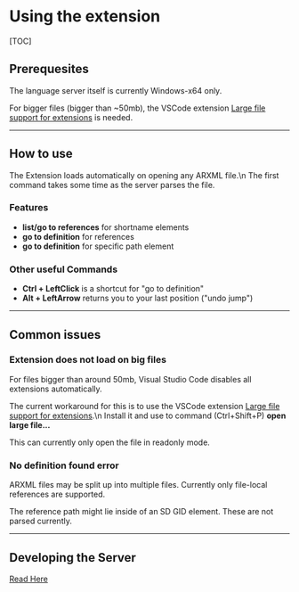 # Using the extension #
[TOC]

## Prerequesites ##

The language server itself is currently Windows-x64 only. 

For bigger files (bigger than ~50mb), the VSCode extension [Large file support for extensions](https://marketplace.visualstudio.com/items?itemName=mbehr1.vsc-lfs) is needed.

-----------------------

## How to use ##

The Extension loads automatically on opening any ARXML file.\n
The first command takes some time as the server parses the file.

### Features ###

- **list/go to references** for shortname elements
- **go to definition** for references
- **go to definition** for specific path element

### Other useful Commands ###

- **Ctrl + LeftClick** is a shortcut for "go to definition"
- **Alt + LeftArrow** returns you to your last position ("undo jump")

-----------------------

## Common issues ##

### Extension does not load on big files ###

For files bigger than around 50mb, Visual Studio Code disables all extensions automatically.

The current workaround for this is to use the VSCode extension
[Large file support for extensions](https://marketplace.visualstudio.com/items?itemName=mbehr1.vsc-lfs).\n
Install it and use to command (Ctrl+Shift+P) **open large file...**

This can currently only open the file in readonly mode.

### No definition found error ###

ARXML files may be split up into multiple files. Currently only file-local references are supported.

The reference path might lie inside of an SD GID element. These are not parsed currently.

------------------------

## Developing the Server ##

[Read Here](src/docs/Developing.md)